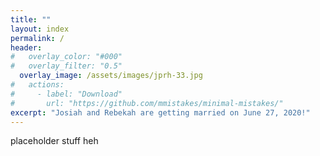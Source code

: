 ```yaml
---
title: ""
layout: index
permalink: /
header:
#   overlay_color: "#000"
#   overlay_filter: "0.5"
  overlay_image: /assets/images/jprh-33.jpg
#   actions:
#     - label: "Download"
#       url: "https://github.com/mmistakes/minimal-mistakes/"
excerpt: "Josiah and Rebekah are getting married on June 27, 2020!"
---
```

placeholder stuff heh